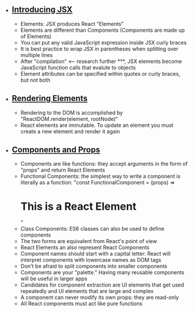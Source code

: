 * ## [Introducing JSX](https://reactjs.org/docs/introducing-jsx.html)
  * Elements: JSX produces React "Elements"
  * Elements are different than Components (Components are made up of Elements)
  * You can put any valid JavaScript expression inside JSX curly braces
  * It is best practice to wrap JSX in parentheses when splitting over multiple lines
  * After "compilation" <-- research further ***, JSX elements become JavaScript function calls that evalute to objects
  * Element attributes can be specified within quotes or curly braces, but not both

* ## [Rendering Elements](https://reactjs.org/docs/rendering-elements.html)
  * Rendering to the DOM is accomplished by "ReactDOM.render(element, rootNode)"
  * React elements are immutable. To update an element you must create a new element and render it again

* ## [Components and Props](https://reactjs.org/docs/components-and-props.html)
  * Components are like functions: they accept arguments in the form of "props" and return React Elements
  * Functional Components: the simplest way to write a component is literally as a function: "const FunctionalComponent = (props) => <h1>This is a React Element</h1>"
  * Class Components: ES6 classes can also be used to define components
  * The two forms are equivalent from React's point of view
  * React Elements an also represent React Components
  * Component names should start with a capital letter: React will interpret components with lowercase names as DOM tags
  * Don't be afraid to split components into smaller components
  * Components are your "palette." Having many reusable components will be useful in larger apps
  * Candidates for component extraction are UI elements that get used repeatedly and UI elements that are large and complex
  * A component can never modify its own props: they are read-only
  * All React components must act like pure functions